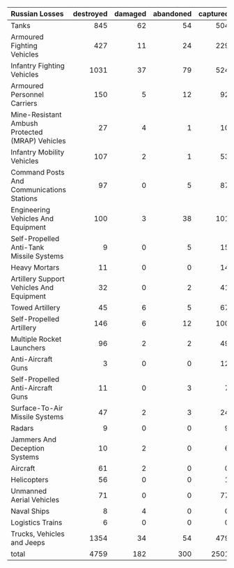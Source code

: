 | Russian Losses                                   |   destroyed |   damaged |   abandoned |   captured |   total |
|:-------------------------------------------------|------------:|----------:|------------:|-----------:|--------:|
| Tanks                                            |         845 |        62 |          54 |        504 |    1465 |
| Armoured Fighting Vehicles                       |         427 |        11 |          24 |        229 |     691 |
| Infantry Fighting Vehicles                       |        1031 |        37 |          79 |        524 |    1671 |
| Armoured Personnel Carriers                      |         150 |         5 |          12 |         92 |     259 |
| Mine-Resistant Ambush Protected  (MRAP) Vehicles |          27 |         4 |           1 |         10 |      42 |
| Infantry Mobility Vehicles                       |         107 |         2 |           1 |         53 |     163 |
| Command Posts And Communications Stations        |          97 |         0 |           5 |         87 |     189 |
| Engineering Vehicles And Equipment               |         100 |         3 |          38 |        101 |     242 |
| Self-Propelled Anti-Tank Missile Systems         |           9 |         0 |           5 |         15 |      29 |
| Heavy Mortars                                    |          11 |         0 |           0 |         14 |      25 |
| Artillery Support Vehicles And Equipment         |          32 |         0 |           2 |         41 |      75 |
| Towed Artillery                                  |          45 |         6 |           5 |         67 |     123 |
| Self-Propelled Artillery                         |         146 |         6 |          12 |        100 |     264 |
| Multiple Rocket Launchers                        |          96 |         2 |           2 |         49 |     149 |
| Anti-Aircraft Guns                               |           3 |         0 |           0 |         12 |      15 |
| Self-Propelled Anti-Aircraft Guns                |          11 |         0 |           3 |          7 |      21 |
| Surface-To-Air Missile Systems                   |          47 |         2 |           3 |         24 |      76 |
| Radars                                           |           9 |         0 |           0 |          9 |      18 |
| Jammers And Deception Systems                    |          10 |         2 |           0 |          6 |      18 |
| Aircraft                                         |          61 |         2 |           0 |          0 |      63 |
| Helicopters                                      |          56 |         0 |           0 |          1 |      57 |
| Unmanned Aerial Vehicles                         |          71 |         0 |           0 |         77 |     148 |
| Naval Ships                                      |           8 |         4 |           0 |          0 |      12 |
| Logistics Trains                                 |           6 |         0 |           0 |          0 |       6 |
| Trucks, Vehicles and Jeeps                       |        1354 |        34 |          54 |        479 |    1921 |
| total                                            |        4759 |       182 |         300 |       2501 |    7742 |